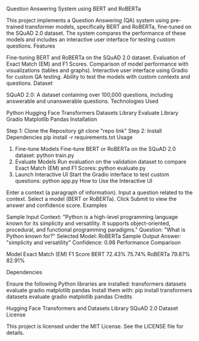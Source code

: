 Question Answering System using BERT and RoBERTa

This project implements a Question Answering (QA) system using pre-trained transformer models, specifically BERT and RoBERTa, fine-tuned on the SQuAD 2.0 dataset. The system compares the performance of these models and includes an interactive user interface for testing custom questions.
Features

Fine-tuning BERT and RoBERTa on the SQuAD 2.0 dataset.
Evaluation of Exact Match (EM) and F1 Scores.
Comparison of model performance with visualizations (tables and graphs).
Interactive user interface using Gradio for custom QA testing.
Ability to test the models with custom contexts and questions.
Dataset

SQuAD 2.0: A dataset containing over 100,000 questions, including answerable and unanswerable questions.
Technologies Used

Python
Hugging Face Transformers
Datasets Library
Evaluate Library
Gradio
Matplotlib
Pandas
Installation

Step 1: Clone the Repository
git clone "repo link"
Step 2: Install Dependencies
pip install -r requirements.txt
Usage

1. Fine-tune Models
Fine-tune BERT or RoBERTa on the SQuAD 2.0 dataset:
python train.py
2. Evaluate Models
Run evaluation on the validation dataset to compare Exact Match (EM) and F1 Scores:
python evaluate.py
3. Launch Interactive UI
Start the Gradio interface to test custom questions:
python app.py
How to Use the Interactive UI

Enter a context (a paragraph of information).
Input a question related to the context.
Select a model (BERT or RoBERTa).
Click Submit to view the answer and confidence score.
Examples

Sample Input
Context:
"Python is a high-level programming language known for its simplicity and versatility. It supports object-oriented, procedural, and functional programming paradigms."
Question:
"What is Python known for?"
Selected Model:
RoBERTa
Sample Output
Answer: "simplicity and versatility"
Confidence: 0.98
Performance Comparison

Model	Exact Match (EM)	F1 Score
BERT	72.43%	75.74%
RoBERTa	79.87%	82.91%


Dependencies

Ensure the following Python libraries are installed:
transformers
datasets
evaluate
gradio
matplotlib
pandas
Install them with:
pip install transformers datasets evaluate gradio matplotlib pandas
Credits

Hugging Face Transformers and Datasets Library
SQuAD 2.0 Dataset
License

This project is licensed under the MIT License. See the LICENSE file for details.

